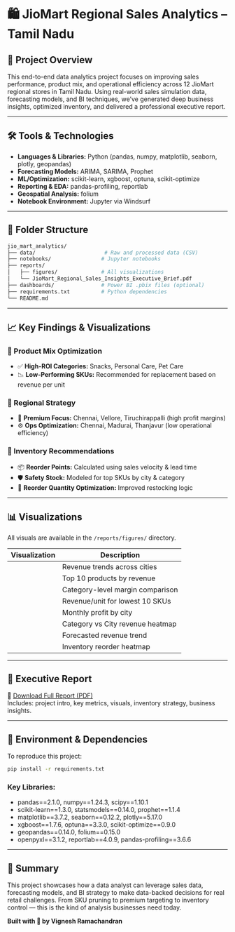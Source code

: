 # 🛍️ JioMart Regional Sales Analytics – Tamil Nadu

## 🚀 Project Overview

This end-to-end data analytics project focuses on improving sales performance, product mix, and operational efficiency across 12 JioMart regional stores in Tamil Nadu. Using real-world sales simulation data, forecasting models, and BI techniques, we’ve generated deep business insights, optimized inventory, and delivered a professional executive report.

---

## 🛠️ Tools & Technologies

- **Languages & Libraries:** Python (pandas, numpy, matplotlib, seaborn, plotly, geopandas)
- **Forecasting Models:** ARIMA, SARIMA, Prophet
- **ML/Optimization:** scikit-learn, xgboost, optuna, scikit-optimize
- **Reporting & EDA:** pandas-profiling, reportlab
- **Geospatial Analysis:** folium
- **Notebook Environment:** Jupyter via Windsurf

---

## 📁 Folder Structure

```bash
jio_mart_analytics/
├── data/                      # Raw and processed data (CSV)
├── notebooks/                # Jupyter notebooks
├── reports/
│   ├── figures/              # All visualizations
│   └── JioMart_Regional_Sales_Insights_Executive_Brief.pdf
├── dashboards/               # Power BI .pbix files (optional)
├── requirements.txt          # Python dependencies
└── README.md
```

---

## 📈 Key Findings & Visualizations

### 🔹 Product Mix Optimization

- ✅ **High-ROI Categories:** Snacks, Personal Care, Pet Care
- 📉 **Low-Performing SKUs:** Recommended for replacement based on revenue per unit

### 🔹 Regional Strategy

- 🌟 **Premium Focus:** Chennai, Vellore, Tiruchirappalli (high profit margins)
- ⚙️ **Ops Optimization:** Chennai, Madurai, Thanjavur (low operational efficiency)

### 🔹 Inventory Recommendations

- 📦 **Reorder Points:** Calculated using sales velocity & lead time
- 🛡️ **Safety Stock:** Modeled for top SKUs by city & category
- 🔁 **Reorder Quantity Optimization:** Improved restocking logic

---

## 📊 Visualizations

All visuals are available in the `/reports/figures/` directory.

| Visualization | Description                      |
| ------------- | -------------------------------- |
|               | Revenue trends across cities     |
|               | Top 10 products by revenue       |
|               | Category-level margin comparison |
|               | Revenue/unit for lowest 10 SKUs  |
|               | Monthly profit by city           |
|               | Category vs City revenue heatmap |
|               | Forecasted revenue trend         |
|               | Inventory reorder heatmap        |

---

## 📍 Executive Report

📄 [Download Full Report (PDF)](reports/JioMart_Regional_Sales_Insights_Executive_Brief.pdf)\
Includes: project intro, key metrics, visuals, inventory strategy, business insights.

---

## 🧰 Environment & Dependencies

To reproduce this project:

```bash
pip install -r requirements.txt
```

### Key Libraries:

- pandas==2.1.0, numpy==1.24.3, scipy==1.10.1
- scikit-learn==1.3.0, statsmodels==0.14.0, prophet==1.1.4
- matplotlib==3.7.2, seaborn==0.12.2, plotly==5.17.0
- xgboost==1.7.6, optuna==3.3.0, scikit-optimize==0.9.0
- geopandas==0.14.0, folium==0.15.0
- openpyxl==3.1.2, reportlab==4.0.9, pandas-profiling==3.6.6

---

## 📌 Summary

This project showcases how a data analyst can leverage sales data, forecasting models, and BI strategy to make data-backed decisions for real retail challenges. From SKU pruning to premium targeting to inventory control — this is the kind of analysis businesses need today.

**Built with 💼 by Vignesh Ramachandran**

